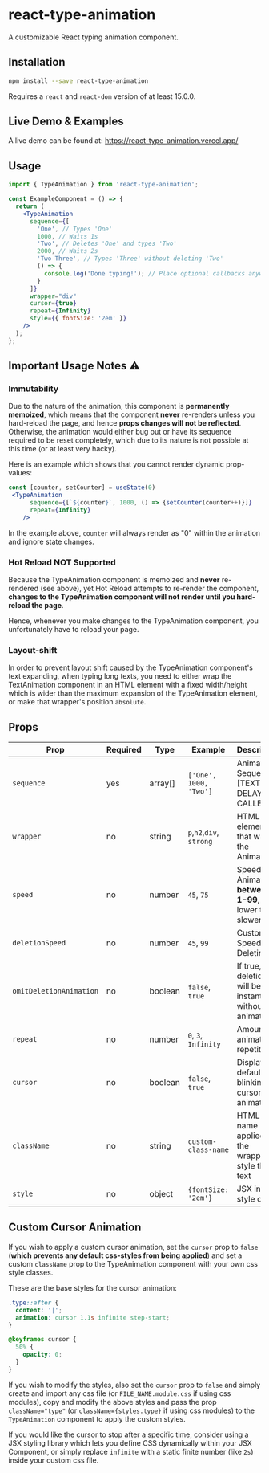 # react-type-animation

A customizable React typing animation component.

## Installation

```bash
npm install --save react-type-animation
```

Requires a `react` and `react-dom` version of at least 15.0.0.

## Live Demo & Examples

A live demo can be found at: https://react-type-animation.vercel.app/

## Usage

```jsx
import { TypeAnimation } from 'react-type-animation';

const ExampleComponent = () => {
  return (
    <TypeAnimation
      sequence={[
        'One', // Types 'One'
        1000, // Waits 1s
        'Two', // Deletes 'One' and types 'Two'
        2000, // Waits 2s
        'Two Three', // Types 'Three' without deleting 'Two'
        () => {
          console.log('Done typing!'); // Place optional callbacks anywhere in the array
        }
      ]}
      wrapper="div"
      cursor={true}
      repeat={Infinity}
      style={{ fontSize: '2em' }}
    />
  );
};
```

## Important Usage Notes ⚠

### Immutability

Due to the nature of the animation, this component is **permanently memoized**, which means that the component **never** re-renders unless you hard-reload the page, and hence **props changes will not be reflected**. Otherwise, the animation would either bug out or have its sequence required to be reset completely, which due to its nature is not possible at this time (or at least very hacky).

Here is an example which shows that you cannot render dynamic prop-values:

```jsx
const [counter, setCounter] = useState(0)
 <TypeAnimation
      sequence={[`${counter}`, 1000, () => {setCounter(counter++)}]}
      repeat={Infinity}
    />
```

In the example above, `counter` will always render as "0" within the animation and ignore state changes.

### Hot Reload NOT Supported

Because the TypeAnimation component is memoized and **never** re-rendered (see above), yet Hot Reload attempts to re-render the component, **changes to the TypeAnimation component will not render until you hard-reload the page**.

Hence, whenever you make changes to the TypeAnimation component, you unfortunately have to reload your page.

### Layout-shift

In order to prevent layout shift caused by the TypeAnimation component's text expanding, when typing long texts, you need to either wrap the TextAnimation component in an HTML element with a fixed width/height which is wider than the maximum expansion of the TypeAnimation element, or make that wrapper's position `absolute`.

## Props

| Prop                    | Required | Type    | Example                  | Description                                                | Default |
| ----------------------- | -------- | ------- | ------------------------ | ---------------------------------------------------------- | ------- |
| `sequence`              | yes      | array[] | `['One', 1000, 'Two']`   | Animation Sequence: [TEXT, DELAY-MS, CALLBACK]             | `none`  |
| `wrapper`               | no       | string  | `p`,`h2`,`div`, `strong` | HTML element tag that wraps the Animation                  | `div`   |
| `speed`                 | no       | number  | `45`, `75`               | Speed Of Animation: **between 1-99**, The lower the slower | `40`    |
| `deletionSpeed`         | no       | number  | `45`, `99`               | Custom Speed for Deleting                                  | `speed` |
| `omitDeletionAnimation` | no       | boolean | `false`, `true`          | If true, deletions will be instant and without animation   | `false` |
| `repeat`                | no       | number  | `0`, `3`, `Infinity`     | Amount of animation repetitions                            | `0`     |
| `cursor`                | no       | boolean | `false`, `true`          | Display default blinking cursor css-animation              | `true`  |
| `className`             | no       | string  | `custom-class-name`      | HTML class name applied to the wrapper to style the text   | `none`  |
| `style`                 | no       | object  | `{fontSize: '2em'}`      | JSX inline style object                                    | `none`  |

## Custom Cursor Animation

If you wish to apply a custom cursor animation, set the `cursor` prop to `false` (**which prevents any default css-styles from being applied**) and set a custom `className` prop to the TypeAnimation component with your own css style classes.

These are the base styles for the cursor animation:

```css
.type::after {
  content: '|';
  animation: cursor 1.1s infinite step-start;
}

@keyframes cursor {
  50% {
    opacity: 0;
  }
}
```

If you wish to modify the styles, also set the `cursor` prop to `false` and simply create and import any css file (or `FILE_NAME.module.css` if using css modules), copy and modify the above styles and pass the prop `className="type"` (or `className={styles.type}` if using css modules) to the `TypeAnimation` component to apply the custom styles.

If you would like the cursor to stop after a specific time, consider using a JSX styling library which lets you define CSS dynamically within your JSX Component, or simply replace `infinite` with a static finite number (like `2s`) inside your custom css file.
